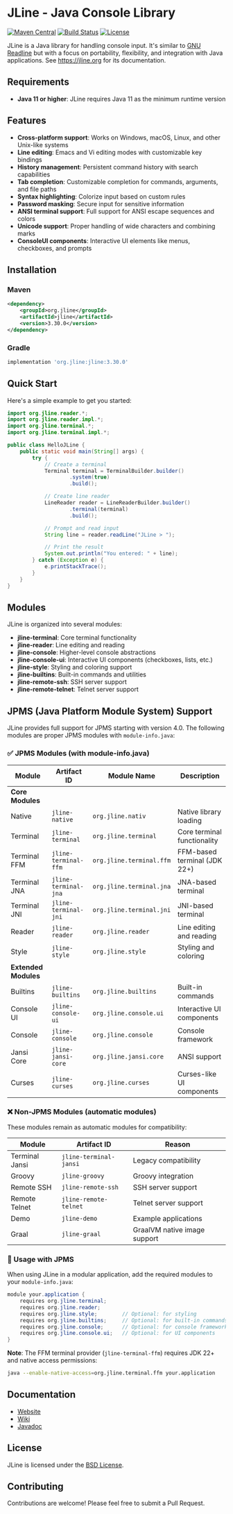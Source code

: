 # JLine - Java Console Library

[![Maven Central](https://img.shields.io/maven-central/v/org.jline/jline.svg)](https://search.maven.org/search?q=g:org.jline)
[![Build Status](https://github.com/jline/jline3/actions/workflows/master-build.yml/badge.svg)](https://github.com/jline/jline3/actions)
[![License](https://img.shields.io/badge/License-BSD-blue.svg)](https://opensource.org/licenses/BSD-3-Clause)

JLine is a Java library for handling console input. It's similar to [GNU Readline](https://tiswww.case.edu/php/chet/readline/rltop.html) but with a focus on portability, flexibility, and integration with Java applications. See https://jline.org for its documentation.

## Requirements

- **Java 11 or higher**: JLine requires Java 11 as the minimum runtime version

## Features

- **Cross-platform support**: Works on Windows, macOS, Linux, and other Unix-like systems
- **Line editing**: Emacs and Vi editing modes with customizable key bindings
- **History management**: Persistent command history with search capabilities
- **Tab completion**: Customizable completion for commands, arguments, and file paths
- **Syntax highlighting**: Colorize input based on custom rules
- **Password masking**: Secure input for sensitive information
- **ANSI terminal support**: Full support for ANSI escape sequences and colors
- **Unicode support**: Proper handling of wide characters and combining marks
- **ConsoleUI components**: Interactive UI elements like menus, checkboxes, and prompts

## Installation

### Maven

```xml
<dependency>
    <groupId>org.jline</groupId>
    <artifactId>jline</artifactId>
    <version>3.30.0</version>
</dependency>
```

### Gradle

```groovy
implementation 'org.jline:jline:3.30.0'
```

## Quick Start

Here's a simple example to get you started:

```java
import org.jline.reader.*;
import org.jline.reader.impl.*;
import org.jline.terminal.*;
import org.jline.terminal.impl.*;

public class HelloJLine {
    public static void main(String[] args) {
        try {
            // Create a terminal
            Terminal terminal = TerminalBuilder.builder()
                    .system(true)
                    .build();

            // Create line reader
            LineReader reader = LineReaderBuilder.builder()
                    .terminal(terminal)
                    .build();

            // Prompt and read input
            String line = reader.readLine("JLine > ");

            // Print the result
            System.out.println("You entered: " + line);
        } catch (Exception e) {
            e.printStackTrace();
        }
    }
}
```

## Modules

JLine is organized into several modules:

- **jline-terminal**: Core terminal functionality
- **jline-reader**: Line editing and reading
- **jline-console**: Higher-level console abstractions
- **jline-console-ui**: Interactive UI components (checkboxes, lists, etc.)
- **jline-style**: Styling and coloring support
- **jline-builtins**: Built-in commands and utilities
- **jline-remote-ssh**: SSH server support
- **jline-remote-telnet**: Telnet server support

## JPMS (Java Platform Module System) Support

JLine provides full support for JPMS starting with version 4.0. The following modules are proper JPMS modules with `module-info.java`:

### ✅ JPMS Modules (with module-info.java)

| Module | Artifact ID | Module Name | Description |
|--------|-------------|-------------|-------------|
| **Core Modules** | | | |
| Native | `jline-native` | `org.jline.nativ` | Native library loading |
| Terminal | `jline-terminal` | `org.jline.terminal` | Core terminal functionality |
| Terminal FFM | `jline-terminal-ffm` | `org.jline.terminal.ffm` | FFM-based terminal (JDK 22+) |
| Terminal JNA | `jline-terminal-jna` | `org.jline.terminal.jna` | JNA-based terminal |
| Terminal JNI | `jline-terminal-jni` | `org.jline.terminal.jni` | JNI-based terminal |
| Reader | `jline-reader` | `org.jline.reader` | Line editing and reading |
| Style | `jline-style` | `org.jline.style` | Styling and coloring |
| **Extended Modules** | | | |
| Builtins | `jline-builtins` | `org.jline.builtins` | Built-in commands |
| Console UI | `jline-console-ui` | `org.jline.console.ui` | Interactive UI components |
| Console | `jline-console` | `org.jline.console` | Console framework |
| Jansi Core | `jline-jansi-core` | `org.jline.jansi.core` | ANSI support |
| Curses | `jline-curses` | `org.jline.curses` | Curses-like UI components |

### ❌ Non-JPMS Modules (automatic modules)

These modules remain as automatic modules for compatibility:

| Module | Artifact ID | Reason |
|--------|-------------|---------|
| Terminal Jansi | `jline-terminal-jansi` | Legacy compatibility |
| Groovy | `jline-groovy` | Groovy integration |
| Remote SSH | `jline-remote-ssh` | SSH server support |
| Remote Telnet | `jline-remote-telnet` | Telnet server support |
| Demo | `jline-demo` | Example applications |
| Graal | `jline-graal` | GraalVM native image support |

### 🎯 Usage with JPMS

When using JLine in a modular application, add the required modules to your `module-info.java`:

```java
module your.application {
    requires org.jline.terminal;
    requires org.jline.reader;
    requires org.jline.style;        // Optional: for styling
    requires org.jline.builtins;     // Optional: for built-in commands
    requires org.jline.console;      // Optional: for console framework
    requires org.jline.console.ui;   // Optional: for UI components
}
```

**Note**: The FFM terminal provider (`jline-terminal-ffm`) requires JDK 22+ and native access permissions:
```bash
java --enable-native-access=org.jline.terminal.ffm your.application
```

## Documentation

- [Website](https://jline.org)
- [Wiki](https://github.com/jline/jline3/wiki)
- [Javadoc](https://www.javadoc.io/doc/org.jline/jline/latest/index.html)

## License

JLine is licensed under the [BSD License](https://opensource.org/licenses/BSD-3-Clause).

## Contributing

Contributions are welcome! Please feel free to submit a Pull Request.
